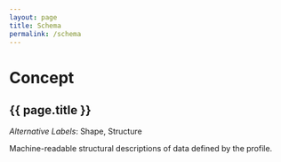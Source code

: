 ```yaml
---
layout: page
title: Schema
permalink: /schema
---
```

# Concept

## {{ page.title }}

_Alternative Labels_: Shape, Structure

Machine-readable structural descriptions of data defined by the profile.